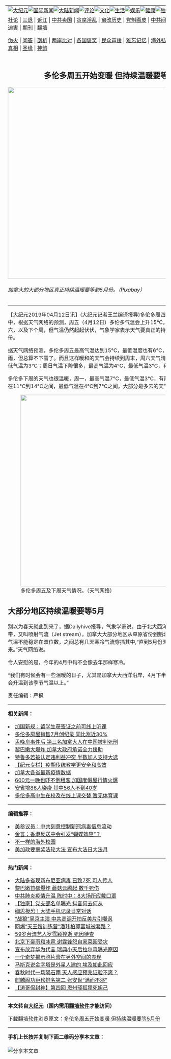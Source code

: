 <a name="1" id="1" target="_blank"></a><span id="1"></span>
<table align=center border="0"><tr><td colspan="2" VALIGN=TOP><a href="https://github.com/bxhnqj353/djy/blob/master/gb/nsc413.md#1"><img src="https://raw.githubusercontent.com/bxhnqj353/www/master/t/djy/1.jpg" title="大纪元"></a><a href="https://github.com/bxhnqj353/djy/blob/master/gb/n24hr.md#1"><img src="https://raw.githubusercontent.com/bxhnqj353/www/master/t/djy/3.jpg" title="国际新闻"></a><a href="https://github.com/bxhnqj353/djy/blob/master/gb/nsc413.md#1"><img src="https://raw.githubusercontent.com/bxhnqj353/www/master/t/djy/4.jpg" title="大陆新闻"></a><a href="https://github.com/bxhnqj353/djy/blob/master/gb/news392.md#1"><img src="https://raw.githubusercontent.com/bxhnqj353/www/master/t/djy/5.jpg" title="评论"></a><a href="https://github.com/bxhnqj353/djy/blob/master/gb/news2007.md#1"><img src="https://raw.githubusercontent.com/bxhnqj353/www/master/t/djy/6.jpg" title="文化"></a><a href="https://github.com/bxhnqj353/djy/blob/master/gb/news2008.md#1"><img src="https://raw.githubusercontent.com/bxhnqj353/www/master/t/djy/7.jpg" title="生活"></a><a href="https://github.com/bxhnqj353/djy/blob/master/gb/ncyule.md#1"><img src="https://raw.githubusercontent.com/bxhnqj353/www/master/t/djy/8.jpg" title="娱乐"></a><a href="https://github.com/bxhnqj353/djy/blob/master/gb/nsc1002.md#1"><img src="https://raw.githubusercontent.com/bxhnqj353/www/master/t/djy/9.jpg" title="健康"><a href="https://github.com/bxhnqj353/djy/blob/master/gb/nf6092.md#1"><img src="https://raw.githubusercontent.com/bxhnqj353/www/master/t/djy/10a.jpg" title="独家"></a><a href="https://github.com/bxhnqj353/djy/blob/master/gb/nf4514.md#1"><img src="https://raw.githubusercontent.com/bxhnqj353/www/master/t/djy/12a.jpg" title="头条"></a></td></tr>
<tr><td colspan="2" VALIGN=TOP><a target="_blank" href="https://github.com/bxhnqj353/djy/blob/master/gb/9p.md#1">社论</a> | <a target="_blank" href="https://github.com/bxhnqj353/djy/blob/master/gb/nf5657.md#1">三退</a> | <a target="_blank" href="https://github.com/bxhnqj353/djy/blob/master/gb/nf6124.md#1">诉江</a> | <a target="_blank" href="https://github.com/bxhnqj353/djy/blob/master/gb/nf1176117.md#1">中共卖国</a> | <a target="_blank" href="https://github.com/bxhnqj353/djy/blob/master/gb/nf5773.md#1">贪腐淫乱</a> | <a target="_blank" href="https://github.com/bxhnqj353/djy/blob/master/gb/nf1176115.md#1">窜改历史</a> | <a target="_blank" href="https://github.com/bxhnqj353/djy/blob/master/gb/nf1176107.md#1">党魁画皮</a> | <a target="_blank" href="https://github.com/bxhnqj353/djy/blob/master/gb/nf1320400.md#1">中共间谍</a> | <a target="_blank" href="https://github.com/bxhnqj353/djy/blob/master/gb/nf1176114.md#1">破坏传统</a> | <a target="_blank" href="https://github.com/bxhnqj353/ntdtv/blob/master/gb/prog447_1.md#1">恶贯满盈</a> | <a target="_blank" href="https://github.com/bxhnqj353/djy/blob/master/gb/ncid278.md#1">人权</a> | <a target="_blank" href="https://github.com/bxhnqj353/djy/blob/master/gb/nf1176111.md#1">迫害</a> | <a target="_blank" href="https://gitlab.com/szzdlab/mh-qikan/blob/master/README.md#1">期刊</a> | <a target="_blank" href="https://github.com/bxhnqj353/www/blob/master/README.md?zsrh#8">翻墙</a></p><p><a target="_blank" href="https://github.com/bxhnqj353/djy/blob/master/gb/nf5562.md#1">伪火</a> | <a target="_blank" href="https://github.com/bxhnqj353/djy/blob/master/gb/nf4378.md#1">问答</a> | <a target="_blank" href="https://github.com/bxhnqj353/djy/blob/master/gb/nf5792.md#1">剖析</a> | <a target="_blank" href="https://github.com/bxhnqj353/djy/blob/master/gb/nf5735.md#1">两岸比对</a> | <a target="_blank" href="https://github.com/bxhnqj353/djy/blob/master/gb/nf6119.md#1">各国褒奖</a> | <a target="_blank" href="https://github.com/bxhnqj353/djy/blob/master/gb/nf6120.md#1">民众声援</a> | <a target="_blank" href="https://github.com/bxhnqj353/djy/blob/master/gb/nf1188594.md#1">难忘记忆</a> | <a target="_blank" href="https://github.com/bxhnqj353/djy/blob/master/gb/nf3180.md#1">海外弘传</a> | <a target="_blank" href="https://github.com/bxhnqj353/djy/blob/master/gb/nf5410.md#1">万人上访</a> | <a target="_blank" href="https://github.com/bxhnqj353/ntdtv/blob/master/gb/prog1530_1.md#1">和平抗议</a> | <a target="_blank" href="https://github.com/bxhnqj353/djy/blob/master/gb/nf4386.md#1">支持</a> | <a target="_blank" href="https://github.com/bxhnqj353/djy/blob/master/gb/nf4389.md#1">真相</a> | <a target="_blank" href="https://github.com/bxhnqj353/djy/blob/master/gb/nf5790.md#1">圣缘</a> | <a target="_blank" href="https://github.com/bxhnqj353/djy/blob/master/gb/nf4786.md#1">神韵</a></td></tr>
<tr><td VALIGN=TOP width="626"><h2 align=center>多伦多周五开始变暖 但持续温暖要等5月份</h2>
<img width="600" src="https://i.epochtimes.com/assets/uploads/2019/04/a-drop-of-189194_1920-600x400.jpg" />
<h6>加拿大的大部分地区真正持续温暖要等到5月份。（Pixabay）
</h6>
<hr>
<p>【大纪元2019年04月12日讯】(大纪元记者王兰编译报导)<ahref="https://github.com/bxhnqj353/djy/blob/master/gb/tag/%E5%A4%9A%E4%BC%A6%E5%A4%9A.md#1">多伦多</a>周四的雪在气象家的预料之中，根据<ahref="https://github.com/bxhnqj353/djy/blob/master/gb/tag/%E5%A4%A9%E6%B0%94.md#1">天气</a>网络的预测，周五（4月12日）<ahref="https://github.com/bxhnqj353/djy/blob/master/gb/tag/%E5%A4%9A%E4%BC%A6%E5%A4%9A.md#1">多伦多</a>气温会上升15℃，而温暖的天气会延续到周六，以及下个周，但气温仍然起起伏伏，气象学家表示天气要真正的持续温暖起来还得等到5月份。</p>
<p>据<ahref="https://github.com/bxhnqj353/djy/blob/master/gb/tag/%E5%A4%A9%E6%B0%94.md#1">天气</a>网络预测，多伦多周五最高气温达到15℃，最低温度也有6℃，但有80%的概率会有雷雨，但总算不下雪了。而且这样暖和的天气会持续到周末，周六天气晴朗，最高气温是14℃，最低气温为3℃；周日气温下降很多，最高气温为4℃，最低气温3℃，有80%的概率会下雨。</p>
<p>多伦多下周的天气也很温暖，周一，最高气温7℃，最低气温3℃，有雨。随后几天的最高气温在11℃到14℃之间，最低气温在4℃到7℃之间，大部分是多云的天气。</p>
<figure id="attachment_11179904" style="width: 600px" class="wp-caption alignnone"><ahref="https://i.epochtimes.com/assets/uploads/2019/04/Capture1-1.jpg"><img class="size-large wp-image-11179904" src="https://i.epochtimes.com/assets/uploads/2019/04/Capture1-1-600x362.jpg" alt="" width="600" b="362" /></a><figcaption class="wp-caption-text">多伦多周五及下周天气情况。（天气网络）</figcaption></figure>
<h2>大部分地区持续温暖要等5月</h2>
<p>别以为春天就此到来了，据Dailyhive报导，气象学家说，由于北大西洋上空的有一道很强的西风带，又叫喷射气流（Jet stream），加拿大大部分地区从草原省份到魁北克，气温起起伏伏，最高气温不能稳定在双位数，之间总有几天寒冷气流穿插其中,“直到5月份天气才真正的持续温暖起来。”天气网络说。</p>
<p>令人安慰的是，今年的4月中旬不会像去年那样寒冷。</p>
<p>“我们有时候会有一些温暖的日子，尤其是加拿大大西洋沿岸，4月下半月，部分地区的气温可能会升温到该季节气温以上。”</p>
<p>责任编辑：严枫</p>

<hr>


<strong>相关新闻：</strong>
<li><a href="https://github.com/bxhnqj353/djy/blob/master/gb/20/8/6/n12310348.md#1">加国新规：留学生获签证之前可线上听课</a></li>
<li><a href="https://github.com/bxhnqj353/djy/blob/master/gb/20/8/6/n12311550.md#1">多伦多房屋销售7月创纪录 同比涨近30%</a></li>
<li><a href="https://github.com/bxhnqj353/djy/blob/master/gb/20/8/6/n12311626.md#1">孟晚舟事件后 第三名加拿大人在中国被判死刑</a></li>
<li><a href="https://github.com/bxhnqj353/djy/blob/master/gb/20/8/6/n12309795.md#1">黎巴嫩大爆炸 加拿大政府承诺全力援助</a></li>
<li><a href="https://github.com/bxhnqj353/djy/blob/master/gb/20/8/6/n12310135.md#1">特鲁多若被认定违利益冲突 半数加人支持大选</a></li>
<li><a href="https://github.com/bxhnqj353/djy/blob/master/gb/20/8/6/n12310074.md#1">【纪元专栏】疫期传统教学更安全和高效</a></li>
<li><a href="https://github.com/bxhnqj353/djy/blob/master/gb/20/7/20/n12268359.md#1">加拿大各省最新疫情数据</a></li>
<li><a href="https://github.com/bxhnqj353/djy/blob/master/gb/20/8/6/n12309945.md#1">600元一晚也吓不倒租客 加国度假屋行情火爆</a></li>
<li><a href="https://github.com/bxhnqj353/djy/blob/master/gb/20/8/5/n12309623.md#1">安省增86人染疫 其中56人不到40岁</a></li>
<li><a href="https://github.com/bxhnqj353/djy/blob/master/gb/20/8/6/n12309332.md#1">多伦多高中生在校及在线上课交替 暂无体育课</a></li>
<hr>


<strong>编辑推荐：</strong>
<li><a href="https://github.com/onzhi266/djy/blob/master/gb/20/2/22/n11887949.md#1">美参议员：中共刻意控制新冠病毒信息流动</a></li>
<li><a href="https://github.com/tsiac2612/djy/blob/master/gb/19/6/17/n11326982.md#1" target="_blank">金言：香港反送中会引发“蝴蝶效应”？</a></li><li><a href="https://github.com/bxhnqj353/djy/blob/master/gb/18/6/9/n10469652.md?dfh#1" target="_blank">不一样的海外校园</a></li><li><a href="https://github.com/tsiac2612/djy/blob/master/gb/19/5/8/n11242880.md#1" target="_blank">美加政要褒奖法轮大法 宣布大法日大法月</a></li>
<hr>

<strong>热门新闻：</strong>
<li><a href="https://github.com/bxhnqj353/djy/blob/master/gb/20/8/5/n12307751.md#1">大陆多省现新布尼亚病毒 已致7死 可人传人</a></li>
<li><a href="https://github.com/bxhnqj353/djy/blob/master/gb/20/8/4/n12306655.md#1">黎巴嫩首都爆炸 蘑菇云腾起 数千死伤</a></li>
<li><a href="https://github.com/bxhnqj353/djy/blob/master/gb/20/8/5/n12308101.md#1">中共肺炎疫情升温 陈时中：8大场所应戴口罩</a></li>
<li><a href="https://github.com/bxhnqj353/djy/blob/master/gb/20/8/4/n12306881.md#1">【独家】党支部名单曝光 抖音何去何从</a></li>
<li><a href="https://github.com/bxhnqj353/djy/blob/master/gb/20/8/4/n12306639.md#1">细思极恐！大陆手机记录日常对话</a></li>
<li><a href="https://github.com/bxhnqj353/djy/blob/master/gb/20/8/3/n12304220.md#1">“战狼”吴京主演 中共高调开拍反美片引嘲讽</a></li>
<li><a href="https://github.com/bxhnqj353/djy/blob/master/gb/20/8/4/n12306966.md#1">网爆“天王嫂训练营”潘玮柏郭富城被套路？</a></li>
<li><a href="https://github.com/bxhnqj353/djy/blob/master/gb/20/8/3/n12304444.md#1">59岁台湾艺人罗霈颖猝逝 死因待查</a></li>
<li><a href="https://github.com/bxhnqj353/djy/blob/master/gb/20/8/3/n12304056.md#1">北京下豪雨和冰雹 谢霆锋怨自家菜园受灾</a></li>
<li><a href="https://github.com/bxhnqj353/djy/blob/master/gb/20/8/5/n12309278.md#1">宣布放弃华为代言 瑞典小天后拉尔森曝光原因</a></li>
<li><a href="https://github.com/bxhnqj353/djy/blob/master/gb/20/8/2/n12301623.md#1">一个奇梦揭示鸦片膏在另外空间的表现</a></li>
<li><a href="https://github.com/bxhnqj353/djy/blob/master/gb/20/8/5/n12308038.md#1">马斯克说金字塔是外星人建的 埃及如此回应</a></li>
<li><a href="https://github.com/bxhnqj353/djy/blob/master/gb/20/8/2/n12300632.md#1">春秋时代一场陨石雨  天人感应预兆证验不爽？</a></li>
<li><a href="https://github.com/bxhnqj353/djy/blob/master/gb/20/8/3/n12304112.md#1">麒麟阁功臣榜排名第二 张安世“满而不溢”</a></li>
<li><a href="https://github.com/bxhnqj353/djy/blob/master/gb/20/8/3/n12302128.md#1">【涛哥侃封神】第四回 恩州驿狐狸死妲己</a></li>
<hr>

<strong>本文转自<a href="https://www.epochtimes.com">大纪元</a>（国内需用<a href="https://github.com/bxhnqj353/www/blob/master/README.md#8">翻墙软件</a>才能访问）</strong><p>下载<a href="https://github.com/bxhnqj353/www/blob/master/README.md#8">翻墙软件</a>浏览原文：<a href="https://www.epochtimes.com/gb/19/4/11/n11179898.htm">多伦多周五开始变暖 但持续温暖要等5月份</a></p><hr>

<strong>手机上长按并复制下面二维码分享本文章：</strong><br><br><img src="http://www.szzd.org/v.php?action=qrcode&url=https://github.com/bxhnqj353/djy/blob/master/gb/19/4/11/n11179898.md%231" title="分享本文章"></td><td VALIGN=TOP><a href="https://github.com/bxhnqj353/djy/blob/master/gb/16/1/21/n4622075.md?dfh#1" target="_blank"><img src="https://raw.githubusercontent.com/bxhnqj353/djy/master/gb/300/wei-f1.jpg" title="中共的伪火骗局"  alt="中共的伪火骗局"></a><br><a href="https://github.com/bxhnqj353/www/blob/master/README.md?dfh#9" target="_blank"><img src="https://raw.githubusercontent.com/bxhnqj353/djy/master/gb/300/yong-h.jpg" title="永恒的见证"  alt="永恒的见证"></a><br><a href="https://github.com/bxhnqj353/djy/blob/master/gb/13/9/29/n3974789.md?dfh#1" target="_blank"><img src="https://raw.githubusercontent.com/bxhnqj353/djy/master/gb/300/shang-lnz.jpg" title="善良女子被中共投男牢"  alt="善良女子被中共投男牢"></a><br><a href="https://github.com/bxhnqj353/djy/blob/master/gb/16/3/16/n4663449.md?dfh#1" target="_blank"><img src="https://raw.githubusercontent.com/bxhnqj353/djy/master/gb/300/huo-z3.jpg" title="警卫目击活摘器官"  alt="警卫目击活摘器官"></a><br><a href="https://github.com/bxhnqj353/djy/blob/master/gb/16/8/7/n8177641.md?dfh#1" target="_blank"><img src="https://raw.githubusercontent.com/bxhnqj353/djy/master/gb/300/huo-z4.jpg" title="证人描述活摘恐怖"  alt="证人描述活摘恐怖"></a><br><a href="https://github.com/bxhnqj353/djy/blob/master/gb/10/4/19/n2881569.md?dfh#1" target="_blank"><img src="https://raw.githubusercontent.com/bxhnqj353/djy/master/gb/300/huo-z1.jpg" title="揭开活摘器官黑幕"  alt="揭开活摘器官黑幕"></a><br><a href="https://github.com/bxhnqj353/djy/blob/master/gb/10/11/7/n3077476.md?dfh#1" target="_blank"><img src="https://raw.githubusercontent.com/bxhnqj353/djy/master/gb/300/ma-ks.jpg" title="马克思的成魔之路"  alt="马克思的成魔之路"></a><br><a href="https://github.com/bxhnqj353/djy/blob/master/gb/14/6/9/n4173977.md?dfh#1" target="_blank"><img src="https://raw.githubusercontent.com/bxhnqj353/djy/master/gb/300/chang-zs.jpg" title="藏字石 蕴天机"  alt="藏字石 蕴天机"></a><br><a href="https://github.com/bxhnqj353/djy/blob/master/gb/18/5/10/n10381511.md?dfh#1" target="_blank"><img src="https://raw.githubusercontent.com/bxhnqj353/djy/master/gb/300/st1.jpg" title="关注3亿人三退"  alt="关注3亿人三退"></a><br><a href="https://github.com/bxhnqj353/djy/blob/master/gb/18/3/21/n10237682.md?dfh#1" target="_blank"><img src="https://raw.githubusercontent.com/bxhnqj353/djy/master/gb/300/jie-t.jpg" title="解体中共复兴中华"  alt="解体中共复兴中华"></a><br><a href="https://github.com/bxhnqj353/djy/blob/master/gb/9/2/9/n2422991.md?dfh#1" target="_blank"><img src="https://raw.githubusercontent.com/bxhnqj353/djy/master/gb/300/gao-zs.jpg" title="中共迫害良心律师"  alt="中共迫害良心律师"></a><br><a href="https://github.com/bxhnqj353/djy/blob/master/gb/18/12/9/n10900044.md?dfh#1" target="_blank"><img src="https://raw.githubusercontent.com/bxhnqj353/djy/master/gb/300/sj1.jpg" title="303万人举报江泽民"  alt="303万人举报江泽民"></a><br><a href="https://github.com/bxhnqj353/djy/blob/master/gb/18/8/28/n10672014.md?dfh#1" target="_blank"><img src="https://raw.githubusercontent.com/bxhnqj353/djy/master/gb/300/sj2.jpg" title="这些官员为何起诉江泽民"  alt="这些官员为何起诉江泽民"></a><br><a href="https://github.com/bxhnqj353/djy/blob/master/gb/8/12/18/n2367165.md?dfh#1" target="_blank"><img src="https://raw.githubusercontent.com/bxhnqj353/djy/master/gb/300/liangan.jpg" title="海峡两岸的强烈对比"  alt="海峡两岸的强烈对比"></a><br><a href="https://github.com/bxhnqj353/djy/blob/master/gb/15/12/10/n4593139.md?dfh#1" target="_blank"><img src="https://raw.githubusercontent.com/bxhnqj353/djy/master/gb/300/jia-ndzl.jpg" title="加拿大总理的贺信"  alt="加拿大总理的贺信"></a><br><a href="https://github.com/bxhnqj353/djy/blob/master/gb/11/6/17/n3289382.md?dfh#1" target="_blank"><img src="https://raw.githubusercontent.com/bxhnqj353/djy/master/gb/300/xiao-wd.jpg" title="探寻真相兼听则明"  alt="探寻真相兼听则明"></a><br><a href="https://github.com/bxhnqj353/djy/blob/master/gb/18/10/27/n10812623.md?dfh#1" target="_blank"><img src="https://raw.githubusercontent.com/bxhnqj353/djy/master/gb/300/yindu.jpg" title="印度媒体报道东方"  alt="印度媒体报道东方"></a><br><a href="https://github.com/bxhnqj353/djy/blob/master/gb/18/6/9/n10469652.md?dfh#1" target="_blank"><img src="https://raw.githubusercontent.com/bxhnqj353/djy/master/gb/300/xie-j.jpg" title="不一样的海外校园"  alt="不一样的海外校园"></a><br><a href="https://github.com/bxhnqj353/djy/blob/master/gb/7/4/5/n1669415.md?dfh#1" target="_blank"><img src="https://raw.githubusercontent.com/bxhnqj353/djy/master/gb/300/li-up.jpg" title="从大师到徒弟的传奇"  alt="从大师到徒弟的传奇"></a><br><a href="https://github.com/bxhnqj353/djy/blob/master/gb/17/5/26/n9191512.md?dfh#1" target="_blank"><img src="https://raw.githubusercontent.com/bxhnqj353/djy/master/gb/300/zfl2.jpg" title="亿万人与东方一本奇书"  alt="亿万人与东方一本奇书"></a><br><a href="https://github.com/bxhnqj353/djy/blob/master/gb/13/11/27/n4020290.md?dfh#1" target="_blank"><img src="https://raw.githubusercontent.com/bxhnqj353/djy/master/gb/300/zhen-h.jpg" title="大陆见不到的震撼场面"  alt="大陆见不到的震撼场面"></a><br><a href="https://github.com/bxhnqj353/djy/blob/master/gb/15/7/17/n4482910.md?dfh#1" target="_blank"><img src="https://raw.githubusercontent.com/bxhnqj353/djy/master/gb/300/dalu-sk.jpg" title="人心向善 大陆当初盛况"  alt="人心向善 大陆当初盛况"></a><br><a href="https://github.com/bxhnqj353/djy/blob/master/gb/19/1/5/n10955468.md?dfh#1" target="_blank"><img src="https://raw.githubusercontent.com/bxhnqj353/djy/master/gb/300/zfl1.jpg" title="追寻真理 这书讲什么"  alt="追寻真理 这书讲什么"></a><br><a href="https://github.com/bxhnqj353/www/blob/master/README.md?dfh#1" target="_blank"><img src="https://raw.githubusercontent.com/bxhnqj353/djy/master/gb/300/fq1.jpg" title="下载免费翻墙软件"  alt="下载免费翻墙软件"></a><br></td></tr></table>

